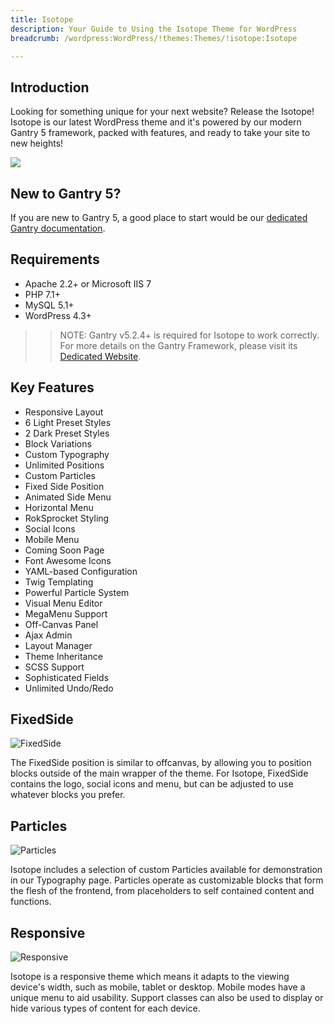 ```yaml
---
title: Isotope
description: Your Guide to Using the Isotope Theme for WordPress
breadcrumb: /wordpress:WordPress/!themes:Themes/!isotope:Isotope

---
```


Introduction
-----

Looking for something unique for your next website? Release the Isotope! Isotope is our latest WordPress theme and it's powered by our modern Gantry 5 framework, packed with features, and ready to take your site to new heights!

![](assets/isotope.jpeg)

New to Gantry 5?
-----
If you are new to Gantry 5, a good place to start would be our [dedicated Gantry documentation](http://docs.gantry.org).

Requirements
-----
* Apache 2.2+ or Microsoft IIS 7
* PHP 7.1+ 
* MySQL 5.1+
* WordPress 4.3+

>> NOTE: Gantry v5.2.4+ is required for Isotope to work correctly. For more details on the Gantry Framework, please visit its [Dedicated Website](http://gantry.org).

Key Features
-----

* Responsive Layout
* 6 Light Preset Styles
* 2 Dark Preset Styles
* Block Variations
* Custom Typography
* Unlimited Positions
* Custom Particles
* Fixed Side Position
* Animated Side Menu
* Horizontal Menu
* RokSprocket Styling
* Social Icons
* Mobile Menu
* Coming Soon Page
* Font Awesome Icons
* YAML-based Configuration
* Twig Templating
* Powerful Particle System
* Visual Menu Editor
* MegaMenu Support
* Off-Canvas Panel
* Ajax Admin
* Layout Manager
* Theme Inheritance
* SCSS Support
* Sophisticated Fields
* Unlimited Undo/Redo

## FixedSide

![FixedSide](ft-2.jpg)

The FixedSide position is similar to offcanvas, by allowing you to position blocks outside of the main wrapper of the theme. For Isotope, FixedSide contains the logo, social icons and menu, but can be adjusted to use whatever blocks you prefer.

## Particles

![Particles](ft-3.jpg)

Isotope includes a selection of custom Particles available for demonstration in our Typography page. Particles operate as customizable blocks that form the flesh of the frontend, from placeholders to self contained content and functions.

## Responsive

![Responsive](ft-4.jpg)

Isotope is a responsive theme which means it adapts to the viewing device's width, such as mobile, tablet or desktop. Mobile modes have a unique menu to aid usability. Support classes can also be used to display or hide various types of content for each device.
